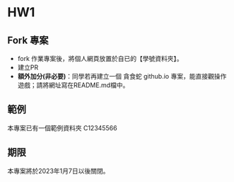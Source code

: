 # HW1
## Fork 專案
- fork 作業專案後，將個人網頁放置於自已的【學號資料夾】。
- 建立PR
- **額外加分(非必要)**：同學若再建立一個 貪食蛇 github.io 專案，能直接觀操作遊戲；請將網址寫在README.md檔中。

## 範例
本專案已有一個範例資料夾 C12345566

## 期限
本專案將於2023年1月7日以後關閉。



